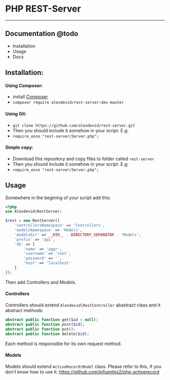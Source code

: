# PHP REST-Server
---
## Documentation @todo
* Installation
* Usage
* Docs

## Installation:
#### Using Composer:
* install [Composer](https://getcomposer.org/)
* ```composer require alexdevid/rest-server:dev-master```

#### Using Git:
* ```git clone https://github.com/alexdevid/rest-server.git```
* Then you should include it somehow in your script. E.g:
* ```require_once "rest-server/Server.php";```

#### Simple copy:
* Download this repository and copy files to folder called ```rest-server```
* Then you should include it somehow in your script. E.g:
* ```require_once "rest-server/Server.php";```

## Usage
Somewhere in the begining of your script add this:
```php
<?php
use Alexdevid\RestServer;

$rest = new RestServer([
	'controllersNamespace' => 'Controllers',
	'modelsNamespace' => 'Models',
	'modelsDir' => __DIR__ . DIRECTORY_SEPARATOR . 'Models',
	'prefix' => 'api',
	'db' => [
		'name' => 'aggr',
		'username' => 'root',
		'password' => '',
		'host' => 'localhost'
	]
]);
```

Then add Controllers and Models.

#### Controllers
Controllers should extend ```Alexdevid\RestController``` abastract class and it abstract methods:
```php
abstract public function get($id = null);
abstract public function post($id);
abstract public function put();
abstract public function delete($id);
```
Each method is responsible for its own request method.

#### Models
Models should extend ```ActiveRecord\Model``` class.
Please refer to this, if you don't know how to use it: https://github.com/jpfuentes2/php-activerecord